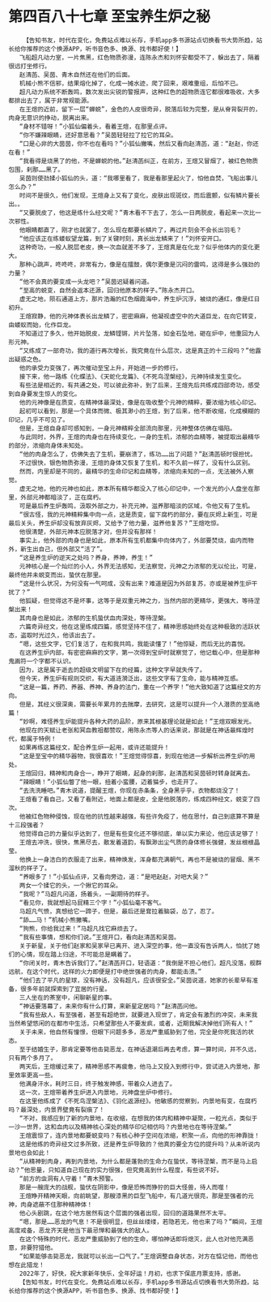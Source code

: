 # 第四百八十七章 至宝养生炉之秘
        【告知书友，时代在变化，免费站点难以长存，手机app多书源站点切换看书大势所趋，站长给你推荐的这个换源APP，听书音色多、换源、找书都好使！】
       飞船超凡动力室，一片焦黑，红色物质弥漫，连陈永杰和刘怀安都受不了，躲出去了，隔着很远打坐修行。
       赵清菡、吴茵、青木自然还在他们的后面。
       机械小熊不信邪，结果熔化掉了，化成一摊水迹，爬了回来，艰难重组，后怕不已。
       超凡动力系统不断轰鸣，数次发出尖锐的警报声，这种红色的超物质连它都很难吸收，大多都排出去了，属于非常规能源。
       在王煊的近前，留下一层“蝉蜕”，金色的人皮很奇异，脱落后较为完整，是从脊背裂开的，肉身无意识的挣动，脱离出来。
       “身材不错呀！”小狐仙偏着头，看着王煊，在那里点评。
       “你不嫌辣眼睛，还好意思看？”吴茵轻轻拉了拉它的耳朵。
       “口是心非的大茵茵，你不也在看吗？”小狐仙撇嘴，然后又看向赵清菡，道：“赵赵，你还在看！”
       “我看得是烧黑了的他，不是蝉蜕的他。”赵清菡纠正，在前方，王煊又冒烟了，被红色物质包围，刹那……黑了。
       吴茵则使劲揉小狐仙的头，道：“我哪里看了，我是看那里起火了，怕他自焚，飞船出事儿怎么办？”
       时间不是很久，他们发现，王煊身上又有了变化，皮肤出现斑纹，而后震颤，似有鳞片要长出。。
       “又要脱皮了，他这是练什么经文呢？”青木看不下去了，怎么一日两脱皮，看起来一次比一次邪性。
       他眼睛都直了，刚才也就罢了，怎么现在都要长鳞片了，再过片刻会不会长出羽毛？
       “他应该正在练蝼蚁望龙篇，到了关键时刻，真长出龙鳞来了！”刘怀安开口。
       这种奇功，一般人脱层老皮，换一次血就差不多了，王煊真是在化龙？似乎他体内的变化更大。
       那种心跳声，咚咚咚，非常有力，像是在擂鼓，偶尔更像是沉闷的雷鸣，这得是多么强劲的力量？
       “他不会真的要变成一头龙吧？”吴茵迟疑着问道。
       “至高的蜕变，自然会返本还源，回归他原本的样子。”陈永杰开口。
       虚无之地，陨石通道上方，那片浩瀚的红色烟霞海中，养生炉沉浮，被烧的通红，像是红日初升。
       王煊寂静，他的元神体表长出龙鳞了，密密麻麻，他凝视虚空中的大道巨龙，在向它转变，由蝼蚁而始，化作巨龙。
       不知道过了多久，他开始脱皮，龙鳞铿锵，片片坠落，如金石坠地，砸在炉中，他重回为人形元神。
       “又练成了一部奇功，我的道行再次增长，我究竟在什么层次，这是真正的十三段吗？”他露出疑惑之色。
       他的承受力变强了，再次催动至宝上升，开始进一步的修行。
       接下来，他一路练《化蝶法》、《天蛇化龙篇》、《不死鸟涅槃经》，元神持续发生变化。
       有些法是相近的，有共通之处，可以彼此弥补，到了后来，王煊先后共练成四部奇功，感受到自身要发生惊人的变化。
       他的元神像是在质变，在精神体最深处，像是在吸收整个元神的精粹，要浓缩为核心印记。
       起初可以看到，那是一个具体而微、极其渺小的王煊，到了后来，他不断收缩，化成模糊的印记，几乎不可见了。
       但是，王煊自身却可感知到，一身元神精粹全部流向那里，元神整体仿佛在塌陷。
       与此同时，外界，王煊的肉身也在持续变化，一身的生机，浓郁的血精等，被提取出最精华的部分，浓缩向身体未知处。
       “他的肉身怎么了，仿佛失去了生机，要崩溃了，练功……出了问题？”赵清菡顿时很担忧。
       不过很快，银色物质弥漫，王煊的身体又恢复了生机，和不久前一样了，没有什么区别。
       然而，内里却是不同的，最精华的生命印记和血精等，浓缩向未知的一点，无法被外人察觉。
       虚无之地，他的元神也如此，原本所有精华都没入了核心印记中，一个发光的小人盘坐在那里，外部元神都暗淡了，正在腐朽。
       可是最后养生炉轰鸣，汲取外部之力，补充元神，滋养那暗淡的区域，令他又有了生机。
       “很古怪，我的元神精粹集中向一点，这是质变，留下腐朽的部分，要在灰烬上新生，可是最后关头，养生炉却没有放弃灰烬，又给予了他力量，滋养他复苏？”王煊吃惊。
       他很清楚，外部元神本应脱落才对，但并没有那样！
       事实上，他外部的肉身也是如此，原本所有生机都集中向体内了，外部要焚烧，由内而物外，新生出自己，但外部又“活了”。
       “这是养生炉的逆天之处吗？养身，养神，养生！”
       元神核心是一个灿烂的小人，外界无法感知，无法察觉，元神之力浓郁的无以伦比，可是，最终他并未蜕变而出，蛰伏在那里。
       “这是什么状况，为何没有一气呵成，没有出来？难道是因为外部复苏，亦或是被养生炉干扰了？”
       他狐疑，但觉得这不是坏事，这等于是双重元神之力，当然内部的更精华，更强大，等待涅槃出来！
       其肉身也是如此，浓郁的生机蛰伏血肉深处，等待涅槃。
       六篇奇异经文，他在这里练成四篇，感觉坚持不住了，精神思感始终处在这种极致的活跃状态，盗取时光过久，他该出去了。
       “嗯，这些文字，它们复活了，在和我共鸣，我能读懂了！”他惊疑，而后无比的喜悦。
       在这养生炉内部，有密密麻麻的文字，第一次得到宝炉时就察觉了，他记载心中，但是那种鬼画符一个字都不认识。
       因为，这是属于逝去的超级文明留下在的经篇，这种文字早就失传了。
       但今天，养生炉有规则交织，有大道涟漪泛出，这些文字有了生命，能与精神互感。
       “这是一篇，养药、养器、养神、养身的法门，重在一个养字！”他大致知道了这篇经文的方向。
       但是，其经义很深奥，需要长年累月的去揣摩，去研究，这是可以提升一个人潜质的至高绝篇！
       “妙啊，难怪养生炉能提升各种大药的品阶，原来其根基理论就是如此！”王煊双眼发光。
       他现在的天赋让老张和冥血教祖都赞叹，用陈永杰等人的话来说，那就是在神话最辉煌时代，都属于特例！
       如果再练这篇经文，配合养生炉一起用，或许还能提升！
       “这是至宝中的精华器物，我很喜欢！”王煊觉得惊喜，到现在他进一步解析出养生炉的用处。
       王煊回归，精神和肉身合一，睁开了眼睛，起身的刹那，赵清菡和吴茵顿时转身就离去。
       “辣眼睛！”小狐仙瞥了他一眼，扭着小蛮腰，迈着猫步，也走开了。
       “去洗洗睡吧。”青木说道，提醒王煊，你现在赤条条，全身黑乎乎，衣物都烧没了！
       王煊看了看自己，又看了看附近，地面上都是皮，全是他脱落的，练成四种经文，蜕变了四次。
       他被红色物种侵蚀，现在他的抗性越来越强，有些许免疫了，他在思忖，自己到底算不算是十三段强者？
       他觉得自己的力量似乎达到了，但是有些变化还不够彻底，单以实力来论，他应该足够了！
       王煊去冲洗，很快，焦黑尽去，散发着道韵，有飘渺出尘气质的身体修长强健，发丝根根晶莹。
       他换上一身洁白的衣服走了出来，精神焕发，浑身都充满朝气，再也不是被烧的冒烟、黑不溜秋的样子了。
       “养眼多了！”小狐仙点评，又看向旁边，道：“是吧赵赵，对吧大吴？”
       两女一个揉它的头，一个揪它的耳朵。
       “我呢？”马超凡问道，扬着头，一副期待的样子。
       “看见你，我就想起马屁精三个字！”小狐仙毫不客气。
       马超凡气愤，真想给它一蹄子，但是，最后还是耷拉着脑袋，怂了，忍了。
       “舔……马！”机械小熊撇嘴。
       “狗熊，你给我过来！”马超凡找它麻烦去了。
       “我有些事情，想和你们说。”王煊开口，看向赵清菡和吴茵。
       关于新星，关于他们赵家和吴家早已离开、进入深空的事，他一直没有告诉两人，怕扰了她们的心情，现在踏上归途，不可能总是瞒着了。
       “你闭关时，青木告诉我们了。”赵清菡开口，轻语道：“我倒是不担心他们，超凡没落，舰群远航，在这个时代，这样的火力即便是打中绝世强者的肉身，都能击溃。”
       “他们去了平凡的星球，没有神话，没有超凡，应该很安全。”吴茵说道，她家的长辈早有准备，很多年前就探索到了宜居的行星。
       三人坐在的茶室中，闲聊新星的事。
       “神话要落幕了，未来你有什么打算，来新星定居吗？”赵清菡问他。
       “我有些敌人，有至强者，甚至有超绝世，就要进入现世了，肯定会有激烈的冲突，未来我当然希望悠闲的在都市中生活，只希望那些人不要发疯，或者，近期我解决掉他们所有人！”
       关于未来，他自然有憧憬，但眼下问题多多，恶龙严重威胁到了他，完全是你死我活的状态。
       至于结婚生子，那肯定要等他击毙恶龙，在神话退潮后再去考虑，算一算时间，并不久远，只有两个多月了。
       两天后，王煊缓过来了，精神思感不再疲惫，他马上又投入到修行中，尝试进入内景地，那里效率更高一些。
       他满身汗水，耗时三日，终于触发神感，带着众人进去了。
       这一次，王煊带着养生炉进入内景地，元神盘坐炉中修行。
       在这里他练成了《不死鸟涅槃法》、《羽化返源经》。他敏感的觉察到，内景地有变，在腐朽吗？最深处，内景界壁竟有裂痕了！
       “不对，我感应到了新的内景地，在收缩，在想我的体内和精神中凝聚，一粒光点，类似于一沙一世界，这和血肉以及精神核心深处的精华印记相仿吗？内景地也在等待涅槃。”
       王煊震惊了，连内景地都要蜕变吗？有核心种子空间在浓缩，积聚一点，向他的形神靠拢！
       这是他练的奇异经文过多所致，还是养生炉导致的？他真的要全方位的提升吗？从未听说内景地也会如此！
       “从精神到肉身，再到内景地，为什么都是蓬勃的生命力在蛰伏，等待涅槃，而不是马上启动？”他思量，只知道自己现在的实力很强，但究竟高到什么程度，有些说不好。
       “前方的虫洞有人守着！”青木预警。
       那是一艘庞大的战舰，蛰伏在阴影中，像是恐怖而狰狞的巨大怪兽，待人而噬！
       王煊睁开精神天眼，向前眺望，那艘漆黑的巨型飞船中，有几道光很亮，那是至强者的元神，肉身遮蔽不住那种精神体！
       他心头剧跳，在这个地方居然有这个层面的强者出现，回归的道路果然不太平。
       “嗯，那是……恶龙的气息！不是很明显，但丝丝缕缕，若隐若无，他也来了吗？”瞬间，王煊高度戒备，恶龙齐天是他当下最忌惮和最强大的敌人。
       在这个特殊的时代，恶龙严重威胁到了他的生命，哪怕神话即将熄灭，此人也对他充满恶意，非要狩猎他。
       “如果能够击毙恶龙，我就可以长出一口气了。”王煊调整自身状态，对方在惦记他，而他也想在此猎龙！
       2022年了，好快，祝大家新年快乐，全年好运！月初，也求下保底月票支持，感谢。
       【告知书友，时代在变化，免费站点难以长存，手机app多书源站点切换看书大势所趋，站长给你推荐的这个换源APP，听书音色多、换源、找书都好使！】